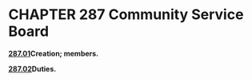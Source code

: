 CHAPTER 287 Community Service Board
===================================

[**287.01**](1ac8002f.html)**Creation; members.**

[**287.02**](1ad21853.html)**Duties.**
